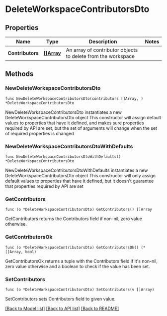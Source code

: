 # DeleteWorkspaceContributorsDto

## Properties

Name | Type | Description | Notes
------------ | ------------- | ------------- | -------------
**Contributors** | [**[]Array**](Array.md) | An array of contributor objects to delete from the workspace | 

## Methods

### NewDeleteWorkspaceContributorsDto

`func NewDeleteWorkspaceContributorsDto(contributors []Array, ) *DeleteWorkspaceContributorsDto`

NewDeleteWorkspaceContributorsDto instantiates a new DeleteWorkspaceContributorsDto object
This constructor will assign default values to properties that have it defined,
and makes sure properties required by API are set, but the set of arguments
will change when the set of required properties is changed

### NewDeleteWorkspaceContributorsDtoWithDefaults

`func NewDeleteWorkspaceContributorsDtoWithDefaults() *DeleteWorkspaceContributorsDto`

NewDeleteWorkspaceContributorsDtoWithDefaults instantiates a new DeleteWorkspaceContributorsDto object
This constructor will only assign default values to properties that have it defined,
but it doesn't guarantee that properties required by API are set

### GetContributors

`func (o *DeleteWorkspaceContributorsDto) GetContributors() []Array`

GetContributors returns the Contributors field if non-nil, zero value otherwise.

### GetContributorsOk

`func (o *DeleteWorkspaceContributorsDto) GetContributorsOk() (*[]Array, bool)`

GetContributorsOk returns a tuple with the Contributors field if it's non-nil, zero value otherwise
and a boolean to check if the value has been set.

### SetContributors

`func (o *DeleteWorkspaceContributorsDto) SetContributors(v []Array)`

SetContributors sets Contributors field to given value.



[[Back to Model list]](../README.md#documentation-for-models) [[Back to API list]](../README.md#documentation-for-api-endpoints) [[Back to README]](../README.md)



